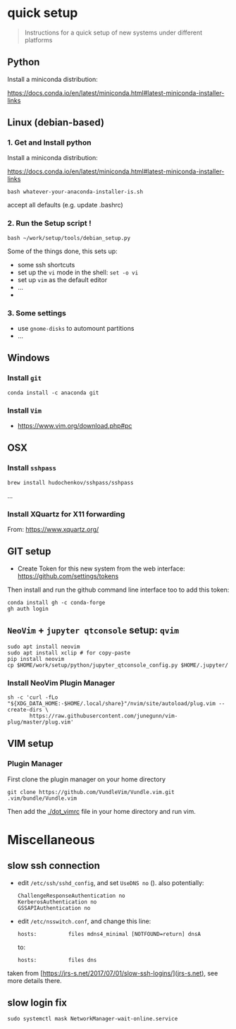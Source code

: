 # quick setup

> Instructions for a quick setup of new systems under different platforms

## Python

Install a miniconda distribution:

https://docs.conda.io/en/latest/miniconda.html#latest-miniconda-installer-links

## Linux (debian-based)

### 1. Get and Install python

Install a miniconda distribution:

https://docs.conda.io/en/latest/miniconda.html#latest-miniconda-installer-links

```
bash whatever-your-anaconda-installer-is.sh
```
accept all defaults (e.g. update .bashrc)


### 2. Run the Setup script !

```
bash ~/work/setup/tools/debian_setup.py
```

Some of the things done, this sets up:
- some ssh shortcuts
- set up the `vi` mode in the shell: `set -o vi`
- set up `vim` as the default editor
- ...
- 

### 3. Some settings

- use `gnome-disks` to automount partitions
- ...

## Windows 

### Install `git`

```
conda install -c anaconda git
```

### Install `Vim`

- https://www.vim.org/download.php#pc

## OSX

### Install `sshpass`

```
brew install hudochenkov/sshpass/sshpass
```
...

### Install XQuartz for X11 forwarding

From: https://www.xquartz.org/

## GIT setup

- Create Token for this new system from the web interface: https://github.com/settings/tokens

Then install and run the github command line interface too to add this token:
```
conda install gh -c conda-forge
gh auth login
```

## `NeoVim` + `jupyter qtconsole` setup: `qvim`

```
sudo apt install neovim
sudo apt install xclip # for copy-paste
pip install neovim 
cp $HOME/work/setup/python/jupyter_qtconsole_config.py $HOME/.jupyter/
```

### Install NeoVim Plugin Manager

```
sh -c 'curl -fLo "${XDG_DATA_HOME:-$HOME/.local/share}"/nvim/site/autoload/plug.vim --create-dirs \
       https://raw.githubusercontent.com/junegunn/vim-plug/master/plug.vim'
```

## VIM setup

### Plugin Manager
First clone the plugin manager on your home directory
```
git clone https://github.com/VundleVim/Vundle.vim.git .vim/bundle/Vundle.vim
```

Then add the [./dot_vimrc](./dot_vimrc) file in your home directory and run vim.

# Miscellaneous

## slow ssh connection

- edit `/etc/ssh/sshd_config`, and set `UseDNS no` ().
    also potentially:
    ```
    ChallengeResponseAuthentication no
    KerberosAuthentication no
    GSSAPIAuthentication no
    ```
- edit `/etc/nsswitch.conf`, and change this line:
    ```
    hosts:          files mdns4_minimal [NOTFOUND=return] dnsA
    ```
    to:
    ```
    hosts:          files dns
    ```

taken from [https://jrs-s.net/2017/07/01/slow-ssh-logins/](jrs-s.net), see more details there.

## slow login fix 
```
sudo systemctl mask NetworkManager-wait-online.service
```

